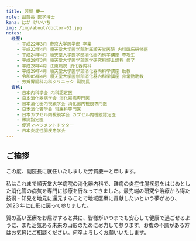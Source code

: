 ```yaml
---
title: 芳賀 慶一
role: 副院長 医学博士
kana: はが けいいち
img: /img/about/doctor-02.jpg
notes:
  経歴:
    - 平成22年3月 帝京大学医学部 卒業
    - 平成22年4月 順天堂大学医学部附属順天堂医院 内科臨床研修医
    - 平成24年4月 順天堂大学医学部消化器内科学講座 専攻生
    - 平成28年3月 順天堂大学医学部医学研究科博士課程 修了
    - 平成28年4月 江東病院 消化器内科
    - 平成29年4月 順天堂大学医学部消化器内科学講座 助教
    - 令和05年4月 順天堂大学医学部消化器内科学講座 非常勤助教
    - 芳賀胃腸科内科クリニック 副院長
  資格:
    - 日本内科学会 内科認定医
    - 日本消化器病学会 消化器病専門医
    - 日本消化器内視鏡学会 消化器内視鏡専門医
    - 日本消化管学会 胃腸科専門医
    - 日本カプセル内視鏡学会 カプセル内視鏡認定医
    - 難病指定医
    - 便通マネジメントドクター
    - 日本炎症性腸疾患学会
---
```


## ご挨拶

この度、副院長に就任いたしました芳賀慶一と申します。

私はこれまで順天堂大学病院の消化器内科で、難病の炎症性腸疾患をはじめとした消化管の病気を専門に診療を行なってきました。最先端の研究や治療から得た技術・知見を地元に還元することで地域医療に貢献したいという夢があり、2023 年に山形に戻って参りました。

質の高い医療をお届けすると共に、皆様がいつまでも安心して健康で過ごせるように、また活気ある未来の山形のために尽力して参ります。お腹の不調がある方はお気軽にご相談ください。何卒よろしくお願いいたします。
